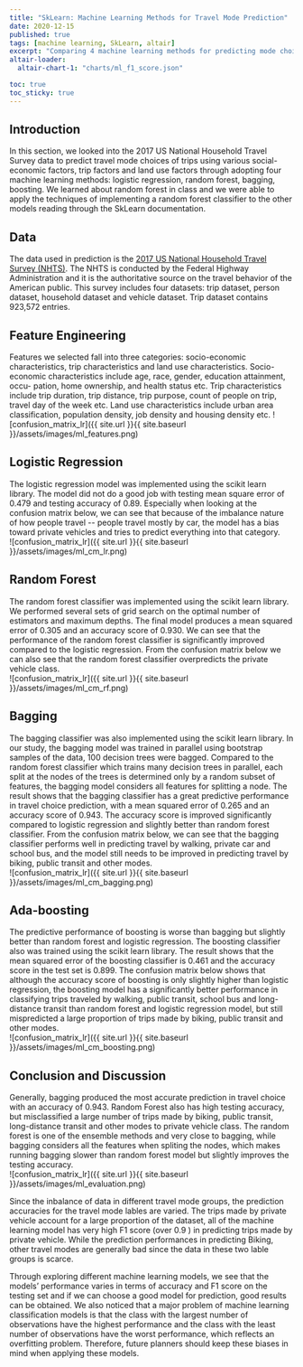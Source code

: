 ```yaml
---
title: "SkLearn: Machine Learning Methods for Travel Mode Prediction"
date: 2020-12-15
published: true
tags: [machine learning, SkLearn, altair]
excerpt: "Comparing 4 machine learning methods for predicting mode choice."
altair-loader:
  altair-chart-1: "charts/ml_f1_score.json"

toc: true
toc_sticky: true
---
```

## Introduction
In this section, we looked into the 2017 US National Household Travel Survey data to predict travel mode choices of trips using various social-economic factors, trip factors and land use factors through adopting four machine learning methods: logistic regression,
random forest, bagging, boosting. We learned about random forest in class and we were able to apply the techniques of implementing a random forest classifier to the other models reading through the SkLearn documentation.

## Data
The data used in prediction is the [2017 US National Household Travel Survey (NHTS)](https://nhts.ornl.gov/).
The NHTS is conducted by the Federal Highway Administration and it is the authoritative source on the
travel behavior of the American public. This survey includes four datasets: trip dataset, person dataset,
household dataset and vehicle dataset. Trip dataset contains 923,572 entries. 

## Feature Engineering
Features we selected fall into three categories: socio-economic characteristics, trip characteristics and land
use characteristics. Socio-economic characteristics include age, race, gender, education attainment, occu-
pation, home ownership, and health status etc. Trip characteristics include trip duration, trip distance, trip
purpose, count of people on trip, travel day of the week etc. Land use characteristics include urban area
classification, population density, job density and housing density etc.
![confusion_matrix_lr]({{ site.url }}{{ site.baseurl }}/assets/images/ml_features.png)

## Logistic Regression
The logistic regression model was implemented using the scikit learn library. The model did not do a good job with testing mean square error of 0.479 and testing accuracy of 0.89. Especially when looking at the confusion matrix below, we can see that because of the imbalance nature of how people travel -- people travel mostly by car, the model has a bias toward private vehicles and tries to predict everything into that category.
<br/>
![confusion_matrix_lr]({{ site.url }}{{ site.baseurl }}/assets/images/ml_cm_lr.png)

## Random Forest
The random forest classifier was implemented using the scikit learn library. We performed several sets of grid search on the optimal number of estimators and maximum depths. The final model produces a mean squared error of 0.305 and an accuracy score of 0.930. We can see that the performance of the random forest classifier is significantly improved compared to the logistic regression. From the confusion matrix below we can also see that the random forest classifier overpredicts the private vehicle class.
<br/>
![confusion_matrix_lr]({{ site.url }}{{ site.baseurl }}/assets/images/ml_cm_rf.png)

## Bagging
The bagging classifier was also implemented using the scikit learn library. In our study, the bagging model was trained in parallel using bootstrap samples of the data, 100 decision trees were bagged. Compared to the random forest classifier which trains many decision trees in parallel, each split at the nodes of the trees is determined only by a random subset of features, the bagging model considers all features for splitting a node. The result shows that the bagging classifier has a great predictive performance in travel choice prediction, with a mean squared error of 0.265 and an accuracy score of 0.943. The accuracy score is improved significantly compared to logistic regression and slightly better than random forest classifier. From the confusion matrix below, we can see that the bagging classifier performs well in predicting travel by walking, private car and school bus, and the model still needs to be improved in predicting travel by biking, public transit and other modes.
<br/>
![confusion_matrix_lr]({{ site.url }}{{ site.baseurl }}/assets/images/ml_cm_bagging.png)

## Ada-boosting
The predictive performance of boosting is worse than bagging but slightly better than random forest and logistic regression. The boosting classifier also was trained using the scikit learn library. The result shows that the mean squared error of the boosting classifier is 0.461 and the accuracy score in the test set is 0.899. The confusion matrix below shows that although the accuracy score of boosting is only slightly higher than logistic regression, the boosting model has a significantly better performance in classifying trips traveled by walking, public transit, school bus and long-distance transit than random forest and logistic regression model, but still mispredicted a large proportion of trips made by biking, public transit and other modes.
<br/>
![confusion_matrix_lr]({{ site.url }}{{ site.baseurl }}/assets/images/ml_cm_boosting.png)

## Conclusion and Discussion
Generally, bagging produced the most accurate prediction in travel choice with an accuracy of 0.943. Random Forest
also has high testing accuracy, but misclassified a large number of trips made by biking, public transit,
long-distance transit and other modes to private vehicle class. The random forest is one of the ensemble methods and very close to bagging, while bagging considers all the features when spliting the nodes, which makes running bagging slower than random forest model but slightly improves the testing accuracy.
<br/>
![confusion_matrix_lr]({{ site.url }}{{ site.baseurl }}/assets/images/ml_evaluation.png)

Since the inbalance of data in different travel mode groups, the prediction accuracies for the travel mode lables are varied. The trips made by private vehicle account for a large proportion of the dataset, all of the machine learning model has very high F1 score (over 0.9 ) in predicting trips made by private vehicle. While the prediction performances in predicting Biking, other travel modes are generally bad since the data in these two lable groups is scarce. 
<br/>
<div id="altair-chart-1"></div>

Through exploring different machine learning models, we see that the models’ performance varies in terms of accuracy and F1 score on the testing set and if we can choose a good model for prediction, good results can be obtained. We also noticed that a major problem of machine learning classification models is that the class with the largest number of observations have the highest performance and the class with the least number of observations have the worst performance, which reflects an overfitting problem. Therefore, future planners should keep these biases in mind when applying these models. 
